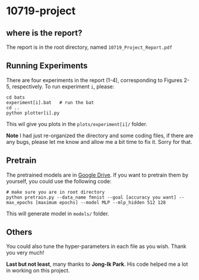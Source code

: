 # 10719-project

## where is the report?
The report is in the root directory, named `10719_Project_Report.pdf`

## Running Experiments
There are four experiments in the report (1-4), corresponding to Figures 2-5, respectively. To run experiment `i`, please:

```
cd bats
experiment[i].bat   # run the bat
cd ..
python plotter[i].py
```

This wil give you plots in the `plots/experiment[i]/` folder.

**Note** I had just re-organized the directory and some coding files, if there are any bugs, please let me know and allow me a bit time to fix it. Sorry for that.

## Pretrain
The pretrained models are in [Google Drive](https://drive.google.com/file/d/1ZpijGdyOhHzn7MyiNt1NfEYDfE_l_O3k/view?usp=sharing). If you want to pretrain them by yourself, you could use the following code:

```
# make sure you are in root directory
python pretrain.py --data_name fmnist --goal [accuracy you want] --max_epochs [maximum epochs] --model MLP --mlp_hidden 512 128
```

This will generate model in `models/` folder.

## Others
You could also tune the hyper-parameters in each file as you wish. Thank you very much!

**Last but not least**, many thanks to **Jong-Ik Park**. His code helped me a lot in working on this project.